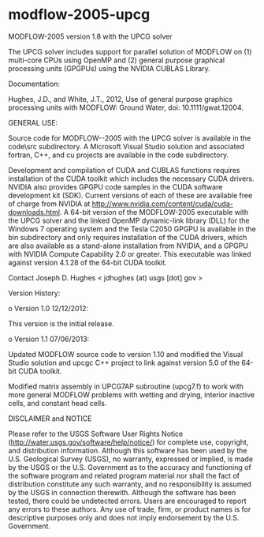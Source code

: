 modflow-2005-upcg
=================

MODFLOW-2005 version 1.8 with the UPCG solver

The UPCG solver includes support for parallel solution of MODFLOW on 
(1) multi-core CPUs using OpenMP and (2) general purpose graphical
processing units (GPGPUs) using the NVIDIA CUBLAS Library.


Documentation:

Hughes, J.D., and White, J.T., 2012, Use of general purpose graphics processing units with MODFLOW: Ground Water, doi: 10.1111/gwat.12004.


GENERAL USE:

Source code for MODFLOW--2005 with the UPCG solver is available in the code\src subdirectory. A Microsoft Visual Studio solution and associated fortran, C++, and cu projects are available in the code subdirectory.

Development and compilation of CUDA and CUBLAS functions requires installation of the CUDA toolkit which includes the necessary CUDA drivers. NVIDIA also provides GPGPU code samples in the CUDA software development kit (SDK). Current versions of each of these are available free of charge from NVIDIA at http://www.nvidia.com/content/cuda/cuda-downloads.html. A 64-bit version of the MODFLOW-2005 executable with the UPCG solver and the linked OpenMP dynamic-link library (DLL) for the Windows 7 operating system and the Tesla C2050 GPGPU is available in the bin subdirectory and only requires installation of the CUDA drivers, which are also available as a stand-alone installation from NVIDIA, and a GPGPU with NVIDIA Compute Capability 2.0 or greater. This executable was linked against version 4.1.28 of the 64-bit CUDA toolkit.

Contact Joseph D. Hughes < jdhughes (at) usgs [dot] gov >


Version History:

o Version 1.0 12/12/2012:

This version is the initial release. 

o Version 1.1 07/06/2013:

Updated MODFLOW source code to version 1.10 and modified the Visual Studio solution and upcgc C++ project to link against version 5.0 of the 64-bit CUDA toolkit. 

Modified matrix assembly in UPCG7AP subroutine (upcg7.f) to work with more general MODFLOW problems with wetting and drying, interior inactive cells, and constant head cells.


DISCLAIMER and NOTICE

Please refer to the USGS Software User Rights Notice (http://water.usgs.gov/software/help/notice/) for complete use, copyright, and distribution information. Although this software has been used by the U.S. Geological Survey (USGS), no warranty, expressed or implied, is made by the USGS or the U.S. Government as to the accuracy and functioning of the software program and related program material nor shall the fact of distribution constitute any such warranty, and no responsibility is assumed by the USGS in connection therewith.  Although the software has been tested, there could be undetected errors. Users are encouraged to report any errors to these authors.  Any use of trade, firm, or product names is for descriptive purposes only and does not imply endorsement by the U.S. Government.

